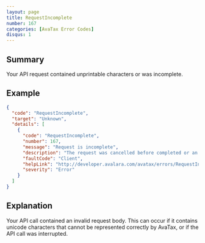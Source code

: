 ```yaml
---
layout: page
title: RequestIncomplete
number: 167
categories: [AvaTax Error Codes]
disqus: 1
---
```


## Summary

Your API request contained unprintable characters or was incomplete.

## Example

```json
{
  "code": "RequestIncomplete",
  "target": "Unknown",
  "details": [
    {
      "code": "RequestIncomplete",
      "number": 167,
      "message": "Request is incomplete",
      "description": "The request was cancelled before completed or an unprintable character was included in the body",
      "faultCode": "Client",
      "helpLink": "http://developer.avalara.com/avatax/errors/RequestIncomplete",
      "severity": "Error"
    }
  ]
}
```

## Explanation

Your API call contained an invalid request body.  This can occur if it contains unicode characters that cannot be represented correctly by AvaTax, or if the API call was interrupted.
